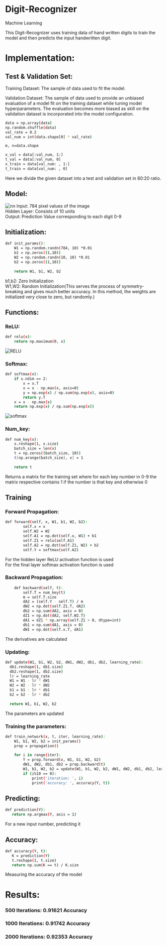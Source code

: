 # Digit-Recognizer
Machine Learning

This Digit-Recognizer uses training data of hand written digits to train the model and then predicts the input handwritten digit.  
# Implementation:
## Test & Validation Set:
Training Dataset: The sample of data used to fit the model.  

Validation Dataset: The sample of data used to provide an unbiased evaluation of a model fit on the training dataset while tuning model hyperparameters. The evaluation becomes more biased as skill on the validation dataset is incorporated into the model configuration.
```bash
data = np.array(data)
np.random.shuffle(data)
val_rate = 0.2
val_num = int(data.shape[0] * val_rate)

m, n=data.shape

x_val = data[:val_num, 1:]
t_val = data[:val_num, 0]
x_train = data[val_num: , 1:]
t_train = data[val_num: , 0]

```
Here we divide the given dataset into a test and validation set in 80:20 ratio.

## Model:

![nn](https://user-images.githubusercontent.com/109758341/187070178-fa383b99-41e5-4c90-8c10-2de23d280eee.png)
Input: 784 pixel values of the image  
Hidden Layer: Consists of 10 units  
Output: Prediction Value corresponding to each digit 0-9  

## Initialization:
```bash
def init_params():
    W1 = np.random.randn(784, 10) *0.01
    b1 = np.zeros((1,10))
    W2 = np.random.randn(10, 10) *0.01
    b2 = np.zeros((1,10))
    
    return W1, b1, W2, b2
```
b1,b2: Zero Initialization  
W1,W2: Random Initialization(This serves the process of symmetry-breaking and gives much better accuracy. In this method, the weights are initialized very close to zero, but randomly.)

## Functions:
### ReLU:
```bash
def relu(x):
    return np.maximum(0, x)
```
![RELU](https://user-images.githubusercontent.com/109758341/187070794-0942d1c3-4d04-405d-858d-a3838fa6a89f.png)
### Softmax:
```bash
def softmax(x):
    if x.ndim == 2:
        x = x.T
        x = x - np.max(x, axis=0)
        y = np.exp(x) / np.sum(np.exp(x), axis=0)
        return y.T 
    x = x - np.max(x) 
    return np.exp(x) / np.sum(np.exp(x))
```
![softmax](https://user-images.githubusercontent.com/109758341/187070938-b4547d0a-29f2-4605-92bd-96d68253f77d.png)
### Num_key:
```bash
def num_key(x):
    x.reshape(1, x.size)
    batch_size = len(x)
    t = np.zeros((batch_size, 10))
    t[np.arange(batch_size), x] = 1
    
    return t    
```
Returns a matrix for the training set where for each key number in 0-9 the matrix respective contains 1 if the number is that key and otherwise 0 
## Training
### Forward Propagation:
```bash
def forward(self, x, W1, b1, W2, b2):
        self.x = x
        self.W2 = W2
        self.A1 = np.dot(self.x, W1) + b1
        self.Z1 = relu(self.A1)
        self.A2 = np.dot(self.Z1, W2) + b2
        self.Y = softmax(self.A2)
```
For the hidden layer ReLU activation function is used  
For the final layer softmax activation function is used
### Backward Propagation:
```bash
    def backward(self, t):
        self.T = num_key(t)
        m = self.T.size
        dA2 = (self.Y - self.T) / m
        dW2 = np.dot(self.Z1.T, dA2)
        db2 = np.sum(dA2, axis = 0)    
        dZ1 = np.dot(dA2, self.W2.T)
        dA1 = dZ1 * np.array(self.Z1 > 0, dtype=int) 
        db1 = np.sum(dA1, axis = 0) 
        dW1 = np.dot(self.x.T, dA1)
  ```
  The derivatives are calculated
  ### Updating:
  ```bash
  def update(W1, b1, W2, b2, dW1, dW2, db1, db2, learning_rate):
    db1.reshape(1, db1.size)
    db2.reshape(1, db2.size)
    lr = learning_rate
    W1 = W1 - lr * dW1
    W2 = W2 - lr * dW2
    b1 = b1 - lr * db1
    b2 = b2 - lr * db2
    
    return W1, b1, W2, b2
```
The parameters are updated
### Training the parameters:
```bash
def train_network(x, t, iter, learning_rate):
    W1, b1, W2, b2 = init_params()
    prop = propagation()
    
    for i in range(iter):
        Y = prop.forward(x, W1, b1, W2, b2)
        dW1, dW2, db1, db2 = prop.backward(t)
        W1, b1, W2, b2 = update(W1, b1, W2, b2, dW1, dW2, db1, db2, learning_rate)
        if (i%10 == 0):
            print('iteration: ', i)
            print('accuracy: ', accuracy(Y, t))
 ```
 ## Predicting:
 ```bash
 def prediction(Y):
    return np.argmax(Y, axis = 1)
```
For a new input number, predicting it
 ## Accuracy:
 ```bash
 def accuracy(Y, t):
    K = prediction(Y)
    t.reshape(1, t.size)
    return np.sum(K == t) / K.size
```
Measuring the accuracy of the model
# Results:
### 500 Iterations: 0.91621 Accuracy
### 1000 Iterations: 0.91742 Accuracy
### 2000 Iterations: 0.92353 Accuracy
